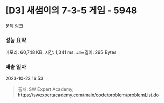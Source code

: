 # [D3] 새샘이의 7-3-5 게임 - 5948 

[문제 링크](https://swexpertacademy.com/main/code/problem/problemDetail.do?contestProbId=AWZ2IErKCwUDFAUQ) 

### 성능 요약

메모리: 60,748 KB, 시간: 1,341 ms, 코드길이: 295 Bytes

### 제출 일자

2023-10-23 16:53



> 출처: SW Expert Academy, https://swexpertacademy.com/main/code/problem/problemList.do